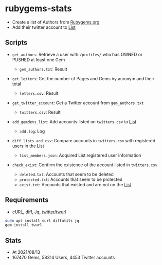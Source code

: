 # rubygems-stats

- Create a list of Authors from [Rubygems.org](https://rubygems.org)
- Add their twitter account to [List](https://twitter.com/i/lists/1428185251101036545)

## Scripts

- `get_authors`: Retrieve a user with `/profiles/` who has OWNED or PUSHED at least one Gem

  - `gem_authors.txt`: Result

- `get_letters`: Get the number of Pages and Gems by acronym and their total

  - `letters.csv`: Result

- `get_twitter_account`: Get a Twitter account from `gem_authors.txt`

  - `twitters.csv`: Result

- `add_gemdevs_list`: Add accounts listed on `twitters.csv` to [List](https://twitter.com/i/lists/1428185251101036545)

  - `add.log`: Log

- `diff_lists_and_csv`: Compare accounts in `twitters.csv` with registered users in the List

  - `list_members.json`: Acquired List registered user information

- `check_exist`: Confirm the existence of the account listed in `twitters.csv`
  - `deleted.txt`: Accounts that seem to be deleted
  - `protected.txt`: Accounts that seem to be protected
  - `exist.txt`: Accounts that existed and are not on the [List](https://twitter.com/i/lists/1428185251101036545)

## Requirements

- cURL, diff, Jq, [twitter/twurl](https://github.com/twitter/twurl)

```bash
sudo apt install curl diffutils jq
gem install twurl
```

## Stats

- At 2021/08/13
- 167470 Gems, 58314 Users, 4453 Twitter accounts

